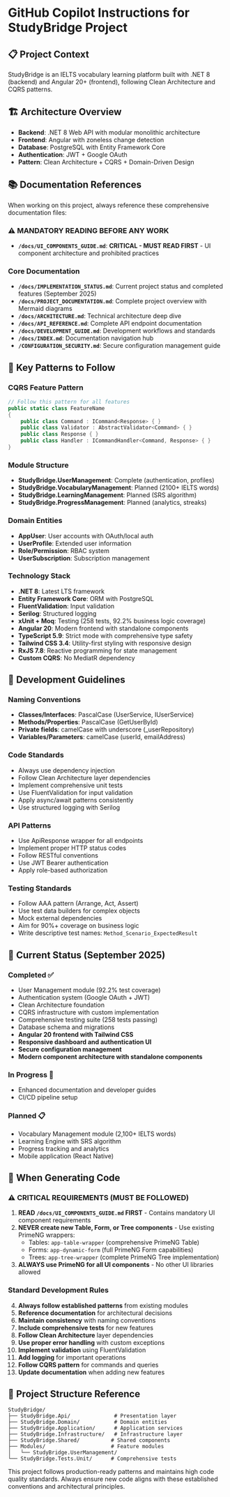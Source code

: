 # GitHub Copilot Instructions for StudyBridge Project

## 📋 Project Context

StudyBridge is an IELTS vocabulary learning platform built with .NET 8 (backend) and Angular 20+ (frontend), following Clean Architecture and CQRS patterns.

## 🏗️ Architecture Overview

- **Backend**: .NET 8 Web API with modular monolithic architecture
- **Frontend**: Angular with zoneless change detection
- **Database**: PostgreSQL with Entity Framework Core
- **Authentication**: JWT + Google OAuth
- **Pattern**: Clean Architecture + CQRS + Domain-Driven Design

## 📚 Documentation References

When working on this project, always reference these comprehensive documentation files:

### ⚠️ MANDATORY READING BEFORE ANY WORK
- **`/docs/UI_COMPONENTS_GUIDE.md`**: **CRITICAL - MUST READ FIRST** - UI component architecture and prohibited practices

### Core Documentation
- **`/docs/IMPLEMENTATION_STATUS.md`**: Current project status and completed features (September 2025)
- **`/docs/PROJECT_DOCUMENTATION.md`**: Complete project overview with Mermaid diagrams
- **`/docs/ARCHITECTURE.md`**: Technical architecture deep dive
- **`/docs/API_REFERENCE.md`**: Complete API endpoint documentation  
- **`/docs/DEVELOPMENT_GUIDE.md`**: Development workflows and standards
- **`/docs/INDEX.md`**: Documentation navigation hub
- **`/CONFIGURATION_SECURITY.md`**: Secure configuration management guide

## 🎯 Key Patterns to Follow

### CQRS Feature Pattern
```csharp
// Follow this pattern for all features
public static class FeatureName
{
    public class Command : ICommand<Response> { }
    public class Validator : AbstractValidator<Command> { }
    public class Response { }
    public class Handler : ICommandHandler<Command, Response> { }
}
```

### Module Structure
- **StudyBridge.UserManagement**: Complete (authentication, profiles)
- **StudyBridge.VocabularyManagement**: Planned (2100+ IELTS words)
- **StudyBridge.LearningManagement**: Planned (SRS algorithm)
- **StudyBridge.ProgressManagement**: Planned (analytics, streaks)

### Domain Entities
- **AppUser**: User accounts with OAuth/local auth
- **UserProfile**: Extended user information
- **Role/Permission**: RBAC system
- **UserSubscription**: Subscription management

### Technology Stack
- **.NET 8**: Latest LTS framework
- **Entity Framework Core**: ORM with PostgreSQL
- **FluentValidation**: Input validation
- **Serilog**: Structured logging
- **xUnit + Moq**: Testing (258 tests, 92.2% business logic coverage)
- **Angular 20**: Modern frontend with standalone components
- **TypeScript 5.9**: Strict mode with comprehensive type safety
- **Tailwind CSS 3.4**: Utility-first styling with responsive design
- **RxJS 7.8**: Reactive programming for state management
- **Custom CQRS**: No MediatR dependency

## 🔧 Development Guidelines

### Naming Conventions
- **Classes/Interfaces**: PascalCase (UserService, IUserService)
- **Methods/Properties**: PascalCase (GetUserById)
- **Private fields**: camelCase with underscore (_userRepository)
- **Variables/Parameters**: camelCase (userId, emailAddress)

### Code Standards
- Always use dependency injection
- Follow Clean Architecture layer dependencies
- Implement comprehensive unit tests
- Use FluentValidation for input validation
- Apply async/await patterns consistently
- Use structured logging with Serilog

### API Patterns
- Use ApiResponse<T> wrapper for all endpoints
- Implement proper HTTP status codes
- Follow RESTful conventions
- Use JWT Bearer authentication
- Apply role-based authorization

### Testing Standards
- Follow AAA pattern (Arrange, Act, Assert)
- Use test data builders for complex objects
- Mock external dependencies
- Aim for 90%+ coverage on business logic
- Write descriptive test names: `Method_Scenario_ExpectedResult`

## 🚀 Current Status (September 2025)

### Completed ✅
- User Management module (92.2% test coverage)
- Authentication system (Google OAuth + JWT)
- Clean Architecture foundation
- CQRS infrastructure with custom implementation
- Comprehensive testing suite (258 tests passing)
- Database schema and migrations
- **Angular 20 frontend with Tailwind CSS**
- **Responsive dashboard and authentication UI**
- **Secure configuration management**
- **Modern component architecture with standalone components**

### In Progress 🚧
- Enhanced documentation and developer guides
- CI/CD pipeline setup

### Planned 📋
- Vocabulary Management module (2,100+ IELTS words)
- Learning Engine with SRS algorithm
- Progress tracking and analytics
- Mobile application (React Native)

## 🎯 When Generating Code

### ⚠️ CRITICAL REQUIREMENTS (MUST BE FOLLOWED)
1. **READ `/docs/UI_COMPONENTS_GUIDE.md` FIRST** - Contains mandatory UI component requirements
2. **NEVER create new Table, Form, or Tree components** - Use existing PrimeNG wrappers:
   - Tables: `app-table-wrapper` (comprehensive PrimeNG Table)
   - Forms: `app-dynamic-form` (full PrimeNG Form capabilities)  
   - Trees: `app-tree-wrapper` (complete PrimeNG Tree implementation)
3. **ALWAYS use PrimeNG for all UI components** - No other UI libraries allowed

### Standard Development Rules
4. **Always follow established patterns** from existing modules
5. **Reference documentation** for architectural decisions
6. **Maintain consistency** with naming conventions
7. **Include comprehensive tests** for new features
8. **Follow Clean Architecture** layer dependencies
9. **Use proper error handling** with custom exceptions
10. **Implement validation** using FluentValidation
11. **Add logging** for important operations
12. **Follow CQRS pattern** for commands and queries
13. **Update documentation** when adding new features

## 📁 Project Structure Reference

```
StudyBridge/
├── StudyBridge.Api/              # Presentation layer
├── StudyBridge.Domain/           # Domain entities
├── StudyBridge.Application/      # Application services
├── StudyBridge.Infrastructure/   # Infrastructure layer
├── StudyBridge.Shared/          # Shared components
├── Modules/                     # Feature modules
│   └── StudyBridge.UserManagement/
└── StudyBridge.Tests.Unit/      # Comprehensive tests
```

This project follows production-ready patterns and maintains high code quality standards. Always ensure new code aligns with these established conventions and architectural principles.
